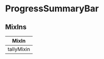 # ProgressSummaryBar

## MixIns

<!-- @vuese:ProgressSummaryBar:mixIns:start -->
|MixIn|
|---|
|tallyMixin|

<!-- @vuese:ProgressSummaryBar:mixIns:end -->
